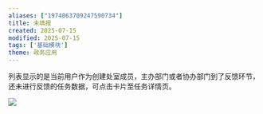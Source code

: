 ```yaml
---
aliases: ["1974063709247590734"]
title: 未填报
created: 2025-07-15
modified: 2025-07-15
tags: ['基础模块']
theme: 政务应用
---
```


列表显示的是当前用户作为创建处室成员，主办部门或者协办部门到了反馈环节，还未进行反馈的任务数据，可点击卡片至任务详情页。

![](https://myhelpdoc.oss-cn-heyuan.aliyuncs.com/mdimages/e1ba68dcbaaf876385a164cfcfcab344.jpg)